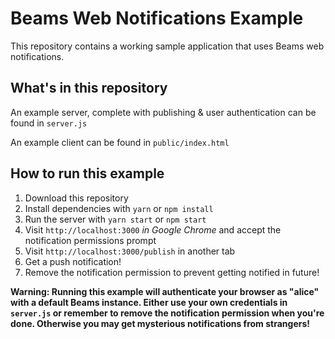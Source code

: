 # Beams Web Notifications Example
This repository contains a working sample application that uses Beams web notifications.

## What's in this repository
An example server, complete with publishing & user authentication can be found in `server.js`

An example client can be found in `public/index.html`

## How to run this example
1. Download this repository
2. Install dependencies with `yarn` or `npm install`
3. Run the server with `yarn start` or `npm start`
4. Visit `http://localhost:3000` *in Google Chrome* and accept the notification permissions prompt
5. Visit `http://localhost:3000/publish` in another tab
6. Get a push notification!
7. Remove the notification permission to prevent getting notified in future!

**Warning: Running this example will authenticate your browser as "alice" with a default Beams instance. Either use your own credentials in `server.js` or remember to remove the notification permission when you're done. Otherwise you may get mysterious notifications from strangers!**
